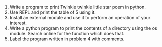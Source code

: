 1. Write a program to print Twinkle twinkle little star poem in python. 
2. Use REPL and print the table of 5 using it.  
3. Install an external module and use it to perform an operation of your interest.  
4. Write a python program to print the contents of a directory using the os module. 
Search online for the function which does that.  
5. Label the program written in problem 4 with comments. 